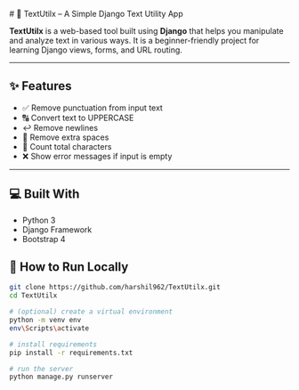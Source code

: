 
 # 📝 TextUtilx – A Simple Django Text Utility App

**TextUtilx** is a web-based tool built using **Django** that helps you manipulate and analyze text in various ways. It is a beginner-friendly project for learning Django views, forms, and URL routing.

---

## ✨ Features

- ✅ Remove punctuation from input text  
- 🔠 Convert text to UPPERCASE  
- ↩️ Remove newlines  
- 🚫 Remove extra spaces  
- 🔢 Count total characters  
- ❌ Show error messages if input is empty

---

## 💻 Built With

- Python 3
- Django Framework
- Bootstrap 4


## 🚀 How to Run Locally

```bash
git clone https://github.com/harshil962/TextUtilx.git
cd TextUtilx

# (optional) create a virtual environment
python -m venv env
env\Scripts\activate

# install requirements
pip install -r requirements.txt

# run the server
python manage.py runserver

 
